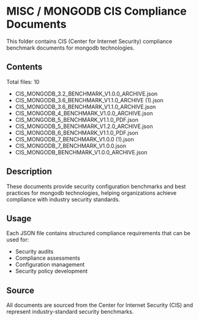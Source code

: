 # MISC / MONGODB CIS Compliance Documents

This folder contains CIS (Center for Internet Security) compliance benchmark documents for mongodb technologies.

## Contents

Total files: 10

- CIS_MONGODB_3.2_BENCHMARK_V1.0.0_ARCHIVE.json
- CIS_MONGODB_3.6_BENCHMARK_V1.1.0_ARCHIVE (1).json
- CIS_MONGODB_3.6_BENCHMARK_V1.1.0_ARCHIVE.json
- CIS_MONGODB_4_BENCHMARK_V1.0.0_ARCHIVE.json
- CIS_MONGODB_5_BENCHMARK_V1.1.0_PDF.json
- CIS_MONGODB_5_BENCHMARK_V1.2.0_ARCHIVE.json
- CIS_MONGODB_6_BENCHMARK_V1.1.0_PDF.json
- CIS_MONGODB_7_BENCHMARK_V1.0.0 (1).json
- CIS_MONGODB_7_BENCHMARK_V1.0.0.json
- CIS_MONGODB_BENCHMARK_V1.0.0_ARCHIVE.json


## Description

These documents provide security configuration benchmarks and best practices for mongodb technologies, helping organizations achieve compliance with industry security standards.

## Usage

Each JSON file contains structured compliance requirements that can be used for:
- Security audits
- Compliance assessments  
- Configuration management
- Security policy development

## Source

All documents are sourced from the Center for Internet Security (CIS) and represent industry-standard security benchmarks.
